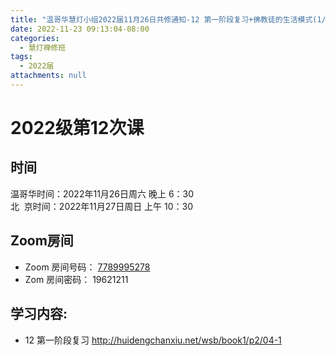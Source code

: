 ```yaml
---
title: "温哥华慧灯小组2022届11月26日共修通知-12 第一阶段复习+佛教徒的生活模式(1/2)   "
date: 2022-11-23 09:13:04-08:00
categories:
  - 慧灯禅修班
tags:
  - 2022届
attachments: null
---
```


# 2022级第12次课

## 时间

温哥华时间：2022年11月26日周六 晚上 6：30  
北  京时间：2022年11月27日周日 上午 10：30

## Zoom房间

- Zoom 房间号码： [7789995278](https://us02web.zoom.us/j/7789995278?pwd=VjZmbWJFY2k2K0E5RVB2cTNIQmhqUT09)
- Zom 房间密码： 19621211

## 学习内容:

- 12 第一阶段复习 <http://huidengchanxiu.net/wsb/book1/p2/04-1>  